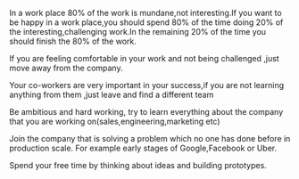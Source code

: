  In a work place 80% of the work is mundane,not interesting.If you want to be happy in a work place,you should spend 80% of the time doing 20% of the interesting,challenging work.In the remaining 20% of the time you should finish the 80% of the work.

If you are feeling comfortable in your work and not being challenged ,just move away from the company.

Your co-workers are very important in your success,if you are not learning anything from them ,just leave and find a different team

Be ambitious and hard working, try to learn everything about the company that you are working on(sales,engineering,marketing etc)

Join the company that is solving  a problem which no one has done before in production scale. For example early stages of Google,Facebook or Uber.

Spend your free time by thinking about ideas and building prototypes.
